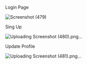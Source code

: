 Login Page

![Screenshot (479)](https://github.com/vaishu-5/guvi/assets/97420155/473b019c-0780-4e92-bd00-09625fb097ad)

Sing Up

![Uploading Screenshot (480).png…]()

Update Profile


![Uploading Screenshot (481).png…]()
